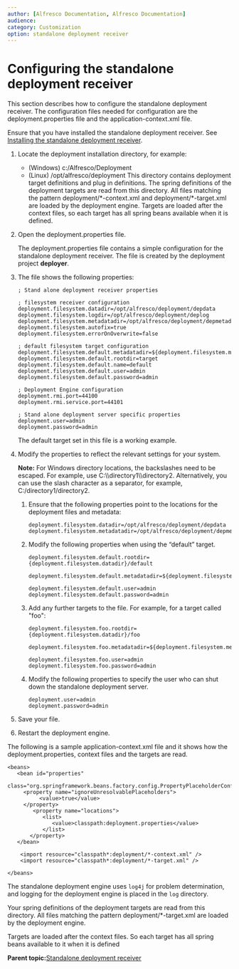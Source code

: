 ```yaml
---
author: [Alfresco Documentation, Alfresco Documentation]
audience: 
category: Customization
option: standalone deployment receiver
---
```


# Configuring the standalone deployment receiver

This section describes how to configure the standalone deployment receiver. The configuration files needed for configuration are the deployment.properties file and the application-context.xml file.

Ensure that you have installed the standalone deployment receiver. See [Installing the standalone deployment receiver](Deployment-install.md).

1.  Locate the deployment installation directory, for example:

    -   \(Windows\) c:/Alfresco/Deployment
    -   \(Linux\) /opt/alfresco/deployment
    This directory contains deployment target definitions and plug in definitions. The spring definitions of the deployment targets are read from this directory. All files matching the pattern deployment/\*-context.xml and deployment/\*-target.xml are loaded by the deployment engine. Targets are loaded after the context files, so each target has all spring beans available when it is defined.

2.  Open the deployment.properties file.

    The deployment.properties file contains a simple configuration for the standalone deployment receiver. The file is created by the deployment project **deployer**.

3.  The file shows the following properties:

    ```
    ; Stand alone deployment receiver properties
    
    ; filesystem receiver configuration
    deployment.filesystem.datadir=/opt/alfresco/deployment/depdata
    deployment.filesystem.logdir=/opt/alfresco/deployment/deplog
    deployment.filesystem.metadatadir=/opt/alfresco/deployment/depmetadata
    deployment.filesystem.autofix=true
    deployment.filesystem.errorOnOverwrite=false
    
    ; default filesystem target configuration
    deployment.filesystem.default.metadatadir=${deployment.filesystem.metadatadir}/default
    deployment.filesystem.default.rootdir=target
    deployment.filesystem.default.name=default
    deployment.filesystem.default.user=admin
    deployment.filesystem.default.password=admin
    
    ; Deployment Engine configuration
    deployment.rmi.port=44100
    deployment.rmi.service.port=44101
    
    ; Stand alone deployment server specific properties
    deployment.user=admin
    deployment.password=admin
    ```

    The default target set in this file is a working example.

4.  Modify the properties to reflect the relevant settings for your system.

    **Note:** For Windows directory locations, the backslashes need to be escaped. For example, use C:\\\\directory1\\\\directory2. Alternatively, you can use the slash character as a separator, for example, C:/directory1/directory2.

    1.  Ensure that the following properties point to the locations for the deployment files and metadata:

        ```
        deployment.filesystem.datadir=/opt/alfresco/deployment/depdata
        deployment.filesystem.metadatadir=/opt/alfresco/deployment/depmetadata 
        ```

    2.  Modify the following properties when using the “default” target.

        ```
        deployment.filesystem.default.rootdir={deployment.filesystem.datadir}/default
        
        deployment.filesystem.default.metadatadir=${deployment.filesystem.metadatadir}/default
        
        deployment.filesystem.default.user=admin
        deployment.filesystem.default.password=admin
        ```

    3.  Add any further targets to the file. For example, for a target called "foo":

        ```
        deployment.filesystem.foo.rootdir= {deployment.filesystem.datadir}/foo
        
        deployment.filesystem.foo.metadatadir=${deployment.filesystem.metadatadir}/foo
        
        deployment.filesystem.foo.user=admin
        deployment.filesystem.foo.password=admin
        ```

    4.  Modify the following properties to specify the user who can shut down the standalone deployment server.

        ```
        deployment.user=admin
        deployment.password=admin
        ```

5.  Save your file.

6.  Restart the deployment engine.


The following is a sample application-context.xml file and it shows how the deployment.properties, context files and the targets are read.

```
<beans>
   <bean id="properties" 
   class="org.springframework.beans.factory.config.PropertyPlaceholderConfigurer">
     <property name="ignoreUnresolvablePlaceholders">
          <value>true</value>
     </property>
        <property name="locations">
           <list>
              <value>classpath:deployment.properties</value>
           </list>
       </property>
   </bean>
    
    <import resource="classpath*:deployment/*-context.xml" />   
    <import resource="classpath*:deployment/*-target.xml" /> 
    
</beans>
```

The standalone deployment engine uses `log4j` for problem determination, and logging for the deployment engine is placed in the `log` directory.

Your spring definitions of the deployment targets are read from this directory. All files matching the pattern deployment/\*-target.xml are loaded by the deployment engine.

Targets are loaded after the context files. So each target has all spring beans available to it when it is defined

**Parent topic:**[Standalone deployment receiver](../concepts/wcm-deployment-standalone.md)

